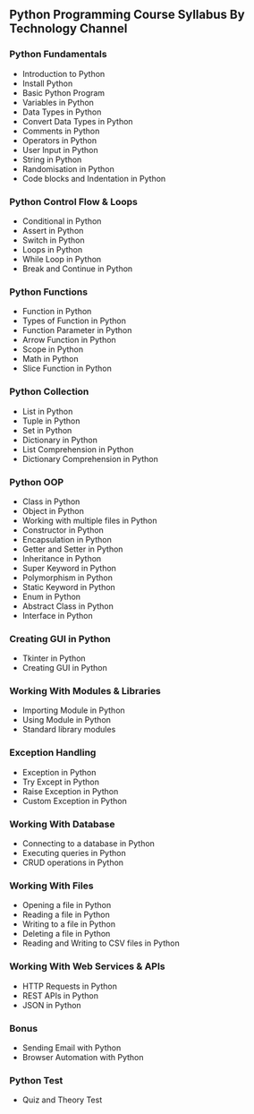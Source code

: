 ## Python Programming Course Syllabus By Technology Channel

### Python Fundamentals
- Introduction to Python
- Install Python
- Basic Python Program
- Variables in Python
- Data Types in Python
- Convert Data Types in Python
- Comments in Python
- Operators in Python
- User Input in Python
- String in Python
- Randomisation in Python
- Code blocks and Indentation in Python

### Python Control Flow & Loops
- Conditional in Python
- Assert in Python
- Switch in Python
- Loops in Python
- While Loop in Python
- Break and Continue in Python

### Python Functions
- Function in Python
- Types of Function in Python
- Function Parameter in Python
- Arrow Function in Python
- Scope in Python
- Math in Python
- Slice Function in Python

### Python Collection
- List in Python
- Tuple in Python
- Set in Python
- Dictionary in Python
- List Comprehension in Python
- Dictionary Comprehension in Python

### Python OOP
- Class in Python
- Object in Python
- Working with multiple files in Python
- Constructor in Python
- Encapsulation in Python
- Getter and Setter in Python
- Inheritance in Python
- Super Keyword in Python
- Polymorphism in Python
- Static Keyword in Python
- Enum in Python
- Abstract Class in Python
- Interface in Python

### Creating GUI in Python
- Tkinter in Python
- Creating GUI in Python

### Working With Modules & Libraries
- Importing Module in Python
- Using Module in Python
- Standard library modules

### Exception Handling
- Exception in Python
- Try Except in Python
- Raise Exception in Python
- Custom Exception in Python

### Working With Database
- Connecting to a database in Python
- Executing queries in Python
- CRUD operations in Python

### Working With Files
- Opening a file in Python
- Reading a file in Python
- Writing to a file in Python
- Deleting a file in Python
- Reading and Writing to CSV files in Python


### Working With Web Services & APIs
- HTTP Requests in Python
- REST APIs in Python
- JSON in Python

### Bonus
- Sending Email with Python
- Browser Automation with Python

### Python Test
- Quiz and Theory Test
